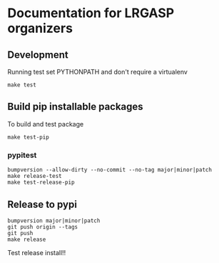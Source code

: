 # Documentation for LRGASP organizers

## Development

Running test set PYTHONPATH and don't require a virtualenv

```
make test
```

## Build pip installable packages

To build and test package

```
make test-pip
```

### pypitest

```
bumpversion --allow-dirty --no-commit --no-tag major|minor|patch
make release-test
make test-release-pip
```

## Release to pypi

```
bumpversion major|minor|patch
git push origin --tags
git push
make release
```

Test release install!!
